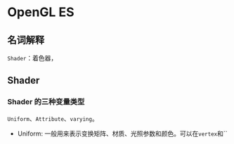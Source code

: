 # OpenGL ES

## 名词解释

`Shader`：着色器，

## Shader


### Shader 的三种变量类型

`Uniform`、`Attribute`、`varying`。

* Uniform: 一般用来表示变换矩阵、材质、光照参数和颜色。可以在`vertex`和``


